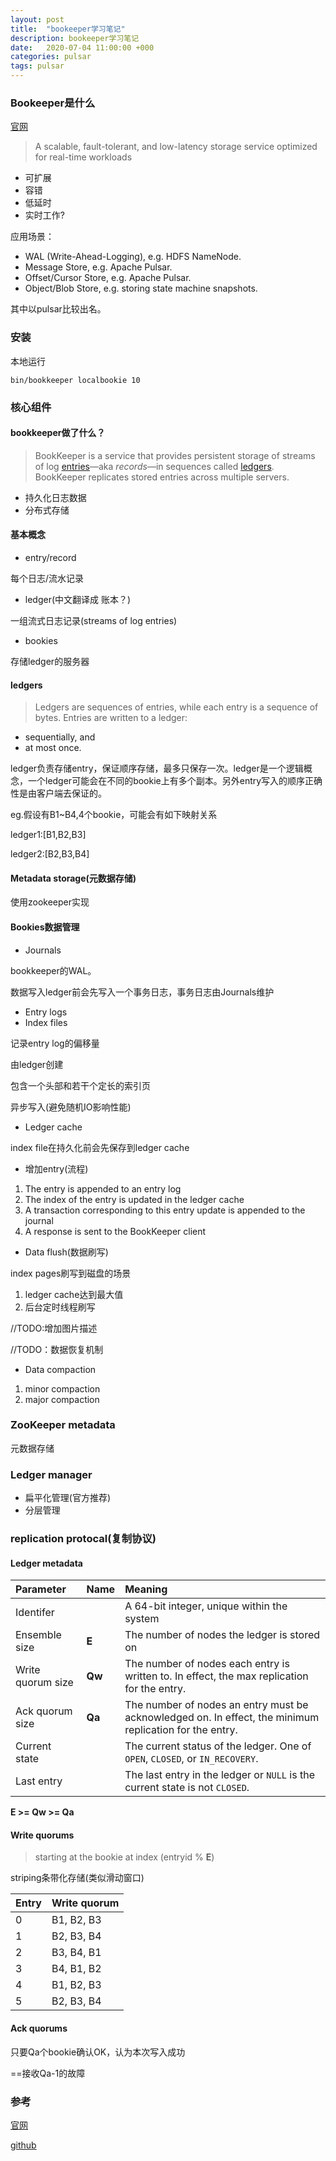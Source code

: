 ```yaml
---
layout: post
title:  "bookeeper学习笔记"
description: bookeeper学习笔记
date:   2020-07-04 11:00:00 +000
categories: pulsar
tags: pulsar
---
```

### Bookeeper是什么

[官网](https://bookkeeper.apache.org/docs/4.10.0/getting-started/installation/)

> A scalable, fault-tolerant, and low-latency storage service optimized for real-time workloads

- 可扩展
- 容错
- 低延时
- 实时工作?

应用场景：

- WAL (Write-Ahead-Logging), e.g. HDFS NameNode.
- Message Store, e.g. Apache Pulsar.
- Offset/Cursor Store, e.g. Apache Pulsar.
- Object/Blob Store, e.g. storing state machine snapshots.

其中以pulsar比较出名。

### 安装

本地运行

```shell
bin/bookkeeper localbookie 10
```

### 核心组件

#### bookkeeper做了什么？

> BookKeeper is a service that provides persistent storage of streams of log [entries](https://bookkeeper.apache.org/docs/latest/getting-started/concepts/#entries)—aka *records*—in sequences called [ledgers](https://bookkeeper.apache.org/docs/latest/getting-started/concepts/#ledgers). BookKeeper replicates stored entries across multiple servers.

- 持久化日志数据
- 分布式存储

#### 基本概念

- entry/record 

每个日志/流水记录

- ledger(中文翻译成 账本？)

一组流式日志记录(streams of log entries)

- bookies

存储ledger的服务器

#### ledgers

> Ledgers are sequences of entries, while each entry is a sequence of bytes. Entries are written to a ledger:

- sequentially, and
- at most once.

ledger负责存储entry，保证顺序存储，最多只保存一次。ledger是一个逻辑概念，一个ledger可能会在不同的bookie上有多个副本。另外entry写入的顺序正确性是由客户端去保证的。

eg.假设有B1~B4,4个bookie，可能会有如下映射关系

ledger1:[B1,B2,B3]

ledger2:[B2,B3,B4]

#### Metadata storage(元数据存储)

使用zookeeper实现

#### Bookies数据管理

- Journals

bookkeeper的WAL。

数据写入ledger前会先写入一个事务日志，事务日志由Journals维护

- Entry logs
- Index files

记录entry log的偏移量

由ledger创建

包含一个头部和若干个定长的索引页

异步写入(避免随机IO影响性能)

- Ledger cache

index file在持久化前会先保存到ledger cache

- 增加entry(流程)

1. The entry is appended to an entry log
2. The index of the entry is updated in the ledger cache
3. A transaction corresponding to this entry update is appended to the journal
4. A response is sent to the BookKeeper client

- Data flush(数据刷写)

index pages刷写到磁盘的场景

1. ledger cache达到最大值
2. 后台定时线程刷写

//TODO:增加图片描述

//TODO：数据恢复机制

- Data compaction

1. minor compaction
2. major compaction

### ZooKeeper metadata

元数据存储

### Ledger manager

- 扁平化管理(官方推荐)
- 分层管理

### replication protocal(复制协议)

#### Ledger metadata

| Parameter         | Name   | Meaning                                                      |
| :---------------- | :----- | :----------------------------------------------------------- |
| Identifer         |        | A 64-bit integer, unique within the system                   |
| Ensemble size     | **E**  | The number of nodes the ledger is stored on                  |
| Write quorum size | **Qw** | The number of nodes each entry is written to. In effect, the max replication for the entry. |
| Ack quorum size   | **Qa** | The number of nodes an entry must be acknowledged on. In effect, the minimum replication for the entry. |
| Current state     |        | The current status of the ledger. One of `OPEN`, `CLOSED`, or `IN_RECOVERY`. |
| Last entry        |        | The last entry in the ledger or `NULL` is the current state is not `CLOSED`. |

 **E >= Qw >= Qa**

#### Write quorums

>  starting at the bookie at index (entryid % **E**)

striping条带化存储(类似滑动窗口)

| Entry | Write quorum |
| :---- | :----------- |
| 0     | B1, B2, B3   |
| 1     | B2, B3, B4   |
| 2     | B3, B4, B1   |
| 3     | B4, B1, B2   |
| 4     | B1, B2, B3   |
| 5     | B2, B3, B4   |

#### Ack quorums

只要Qa个bookie确认OK，认为本次写入成功

==接收Qa-1的故障



### 参考

[官网](https://bookkeeper.apache.org/docs/4.10.0/getting-started/installation/)

[github](https://github.com/apache/bookkeeper)